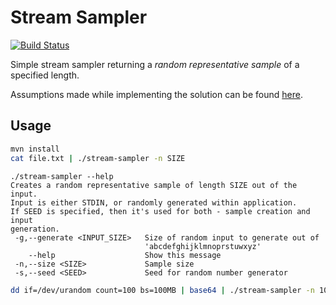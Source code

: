 # Stream Sampler

[![Build Status](https://travis-ci.org/botchniaque/stream-sampler-java.svg?branch=master)](https://travis-ci.org/botchniaque/stream-sampler-java)

Simple stream sampler returning a _random representative sample_ of a specified length. 

Assumptions made while implementing the solution can be found [here](ASSUMPTIONS.md).

## Usage
```bash
mvn install
cat file.txt | ./stream-sampler -n SIZE
```

```
./stream-sampler --help
Creates a random representative sample of length SIZE out of the input.
Input is either STDIN, or randomly generated within application.
If SEED is specified, then it's used for both - sample creation and input
generation.
 -g,--generate <INPUT_SIZE>   Size of random input to generate out of
                              'abcdefghijklmnoprstuwxyz'
    --help                    Show this message
 -n,--size <SIZE>             Sample size
 -s,--seed <SEED>             Seed for random number generator
```

```bash
dd if=/dev/urandom count=100 bs=100MB | base64 | ./stream-sampler -n 100
```